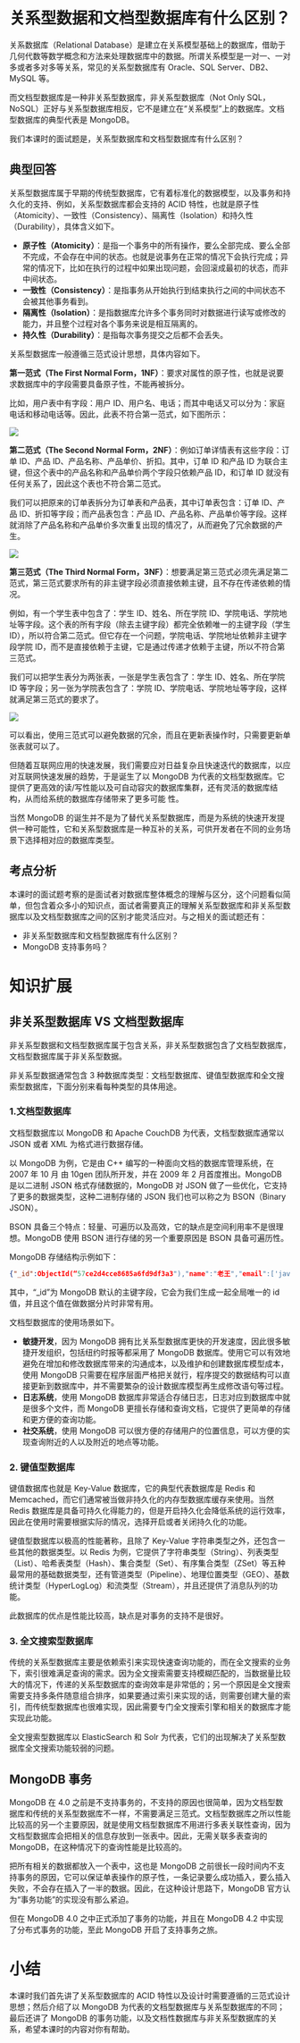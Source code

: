 # 关系型数据和文档型数据库有什么区别？

关系数据库（Relational Database）是建立在关系模型基础上的数据库，借助于几何代数等数学概念和方法来处理数据库中的数据。所谓关系模型是一对一、一对多或者多对多等关系，常见的关系型数据库有 Oracle、SQL Server、DB2、MySQL 等。

而文档型数据库是一种非关系型数据库，非关系型数据库（Not Only SQL，NoSQL）正好与关系型数据库相反，它不是建立在“关系模型”上的数据库。文档型数据库的典型代表是 MongoDB。

我们本课时的面试题是，关系型数据库和文档型数据库有什么区别？

## 典型回答

关系型数据库属于早期的传统型数据库，它有着标准化的数据模型，以及事务和持久化的支持、例如，关系型数据库都会支持的 ACID 特性，也就是原子性（Atomicity）、一致性（Consistency）、隔离性（Isolation）和持久性（Durability），具体含义如下。

* **原子性（Atomicity）**：是指一个事务中的所有操作，要么全部完成、要么全部不完成，不会存在中间的状态。也就是说事务在正常的情况下会执行完成；异常的情况下，比如在执行的过程中如果出现问题，会回滚成最初的状态，而非中间状态。
* **一致性（Consistency）**：是指事务从开始执行到结束执行之间的中间状态不会被其他事务看到。
* **隔离性（Isolation）**：是指数据库允许多个事务同时对数据进行读写或修改的能力，并且整个过程对各个事务来说是相互隔离的。
* **持久性（Durability）**：是指每次事务提交之后都不会丢失。

关系型数据库一般遵循三范式设计思想，具体内容如下。

**第一范式（The First Normal Form，1NF）**：要求对属性的原子性，也就是说要求数据库中的字段需要具备原子性，不能再被拆分。

比如，用户表中有字段：用户 ID、用户名、电话；而其中电话又可以分为：家庭电话和移动电话等。因此，此表不符合第一范式，如下图所示：

![](https://gitee.com/krislin_zhao/IMGcloud/raw/master/img/20200615205857.png)

**第二范式（The Second Normal Form，2NF）**：例如订单详情表有这些字段：订单 ID、产品 ID、产品名称、产品单价、折扣。其中，订单 ID 和产品 ID 为联合主键，但这个表中的产品名称和产品单价两个字段只依赖产品 ID，和订单 ID 就没有任何关系了，因此这个表也不符合第二范式。

我们可以把原来的订单表拆分为订单表和产品表，其中订单表包含：订单 ID、产品 ID、折扣等字段；而产品表包含：产品 ID、产品名称、产品单价等字段。这样就消除了产品名称和产品单价多次重复出现的情况了，从而避免了冗余数据的产生。

![](https://gitee.com/krislin_zhao/IMGcloud/raw/master/img/20200615210023.png)

**第三范式（The Third Normal Form，3NF）**：想要满足第三范式必须先满足第二范式，第三范式要求所有的非主键字段必须直接依赖主键，且不存在传递依赖的情况。

例如，有一个学生表中包含了：学生 ID、姓名、所在学院 ID、学院电话、学院地址等字段。这个表的所有字段（除去主键字段）都完全依赖唯一的主键字段（学生 ID），所以符合第二范式。但它存在一个问题，学院电话、学院地址依赖非主键字段学院 ID，而不是直接依赖于主键，它是通过传递才依赖于主键，所以不符合第三范式。

我们可以把学生表分为两张表，一张是学生表包含了：学生 ID、姓名、所在学院 ID 等字段；另一张为学院表包含了：学院 ID、学院电话、学院地址等字段，这样就满足第三范式的要求了。

![](https://gitee.com/krislin_zhao/IMGcloud/raw/master/img/20200615210155.png)

可以看出，使用三范式可以避免数据的冗余，而且在更新表操作时，只需要更新单张表就可以了。

但随着互联网应用的快速发展，我们需要应对日益复杂且快速迭代的数据库，以应对互联网快速发展的趋势，于是诞生了以 MongoDB 为代表的文档型数据库。它提供了更高效的读/写性能以及可自动容灾的数据库集群，还有灵活的数据库结构，从而给系统的数据库存储带来了更多可能 性。

当然 MongoDB 的诞生并不是为了替代关系型数据库，而是为系统的快速开发提供一种可能性，它和关系型数据库是一种互补的关系，可供开发者在不同的业务场景下选择相对应的数据库类型。

## 考点分析

本课时的面试题考察的是面试者对数据库整体概念的理解与区分，这个问题看似简单，但包含着众多小的知识点，面试者需要真正的理解关系型数据库和非关系型数据库以及文档型数据库之间的区别才能灵活应对。与之相关的面试题还有：

* 非关系型数据库和文档型数据库有什么区别？
* MongoDB 支持事务吗？

# 知识扩展

## 非关系型数据库 VS 文档型数据库
非关系型数据和文档型数据库属于包含关系，非关系型数据包含了文档型数据库，文档型数据库属于非关系型数据。

非关系型数据通常包含 3 种数据库类型：文档型数据库、键值型数据库和全文搜索型数据库，下面分别来看每种类型的具体用途。

### 1.文档型数据库

文档型数据库以 MongoDB 和 Apache CouchDB 为代表，文档型数据库通常以 JSON 或者 XML 为格式进行数据存储。

以 MongoDB 为例，它是由 C++ 编写的一种面向文档的数据库管理系统，在 2007 年 10 月 由 10gen 团队所开发，并在 2009 年 2 月首度推出。MongoDB 是以二进制 JSON 格式存储数据的，MongoDB 对 JSON 做了一些优化，它支持了更多的数据类型，这种二进制存储的 JSON 我们也可以称之为 BSON（Binary JSON）。

BSON 具备三个特点：轻量、可遍历以及高效，它的缺点是空间利用率不是很理想。MongoDB 使用 BSON 进行存储的另一个重要原因是 BSON 具备可遍历性。

MongoDB 存储结构示例如下：

```json
{"_id":ObjectId(“57ce2d4cce8685a6fd9df3a3"),"name":"老王","email":['java@qq.com','java@163.com']}
```

其中，“_id”为 MongoDB 默认的主键字段，它会为我们生成一起全局唯一的 id 值，并且这个值在做数据分片时非常有用。

文档型数据库的使用场景如下。

* **敏捷开发**，因为 MongoDB 拥有比关系型数据库更快的开发速度，因此很多敏捷开发组织，包括纽约时报等都采用了 MongoDB 数据库。使用它可以有效地避免在增加和修改数据库带来的沟通成本，以及维护和创建数据库模型成本，使用 MongoDB 只需要在程序层面严格把关就行，程序提交的数据结构可以直接更新到数据库中，并不需要繁杂的设计数据库模型再生成修改语句等过程。
* **日志系统**，使用 MongoDB 数据库非常适合存储日志，日志对应到数据库中就是很多个文件，而 MongoDB 更擅长存储和查询文档，它提供了更简单的存储和更方便的查询功能。
* **社交系统**，使用 MongoDB 可以很方便的存储用户的位置信息，可以方便的实现查询附近的人以及附近的地点等功能。

### 2. 键值型数据库

键值数据库也就是 Key-Value 数据库，它的典型代表数据库是 Redis 和 Memcached，而它们通常被当做非持久化的内存型数据库缓存来使用。当然 Redis 数据库是具备可持久化得能力的，但是开启持久化会降低系统的运行效率，因此在使用时需要根据实际的情况，选择开启或者关闭持久化的功能。

键值型数据库以极高的性能著称，且除了 Key-Value 字符串类型之外，还包含一些其他的数据类型。以 Redis 为例，它提供了字符串类型（String）、列表类型（List）、哈希表类型（Hash）、集合类型（Set）、有序集合类型（ZSet）等五种最常用的基础数据类型，还有管道类型（Pipeline）、地理位置类型（GEO）、基数统计类型（HyperLogLog）和流类型（Stream），并且还提供了消息队列的功能。

此数据库的优点是性能比较高，缺点是对事务的支持不是很好。

### 3. 全文搜索型数据库

传统的关系型数据库主要是依赖索引来实现快速查询功能的，而在全文搜索的业务下，索引很难满足查询的需求。因为全文搜索需要支持模糊匹配的，当数据量比较大的情况下，传递的关系型数据库的查询效率是非常低的；另一个原因是全文搜索需要支持多条件随意组合排序，如果要通过索引来实现的话，则需要创建大量的索引，而传统型数据库也很难实现，因此需要专门全文搜索引擎和相关的数据库才能实现此功能。

全文搜索型数据库以 ElasticSearch 和 Solr 为代表，它们的出现解决了关系型数据库全文搜索功能较弱的问题。

## MongoDB 事务
MongoDB 在 4.0 之前是不支持事务的，不支持的原因也很简单，因为文档型数据库和传统的关系型数据库不一样，不需要满足三范式。文档型数据库之所以性能比较高的另一个主要原因，就是使用文档型数据库不用进行多表关联性查询，因为文档型数据库会把相关的信息存放到一张表中。因此，无需关联多表查询的 MongoDB，在这种情况下的查询性能是比较高的。

把所有相关的数据都放入一个表中，这也是 MongoDB 之前很长一段时间内不支持事务的原因，它可以保证单表操作的原子性，一条记录要么成功插入，要么插入失败，不会存在插入了一半的数据。因此，在这种设计思路下，MongoDB 官方认为“事务功能”的实现没有那么紧迫。

但在 MongoDB 4.0 之中正式添加了事务的功能，并且在 MongoDB 4.2 中实现了分布式事务的功能，至此 MongoDB 开启了支持事务之旅。

# 小结
本课时我们首先讲了关系型数据库的 ACID 特性以及设计时需要遵循的三范式设计思想；然后介绍了以 MongoDB 为代表的文档型数据库与关系型数据库的不同；最后还讲了 MongoDB 的事务功能，以及文档性数据库与非关系型数据库的关系，希望本课时的内容对你有帮助。

